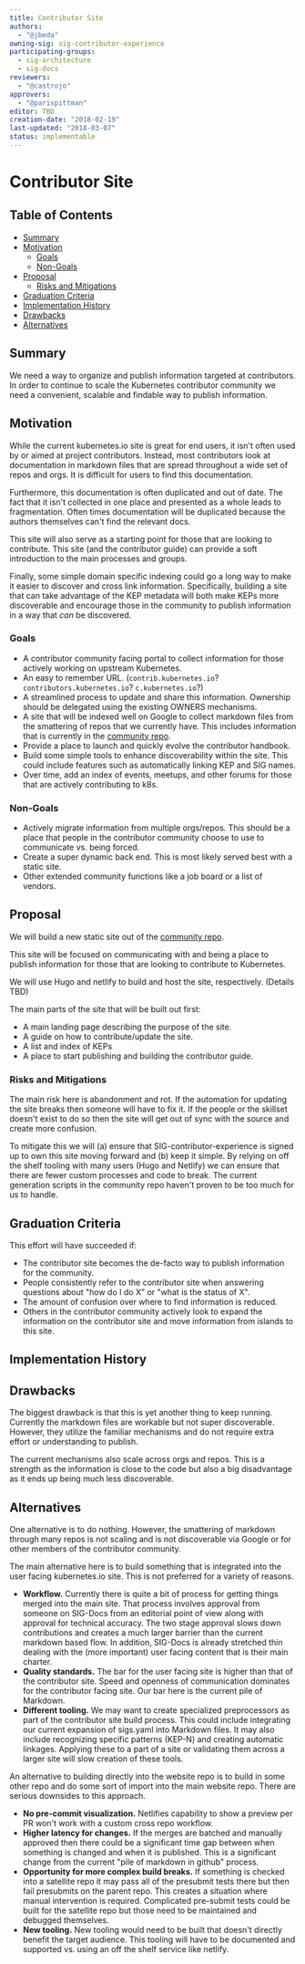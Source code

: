 ```yaml
---
title: Contributor Site
authors:
  - "@jbeda"
owning-sig: sig-contributor-experience
participating-groups:
  - sig-architecture
  - sig-docs
reviewers:
  - "@castrojo"
approvers:
  - "@parispittman"
editor: TBD
creation-date: "2018-02-19"
last-updated: "2018-03-07"
status: implementable
---
```


# Contributor Site

## Table of Contents

<!-- toc -->
- [Summary](#summary)
- [Motivation](#motivation)
  - [Goals](#goals)
  - [Non-Goals](#non-goals)
- [Proposal](#proposal)
  - [Risks and Mitigations](#risks-and-mitigations)
- [Graduation Criteria](#graduation-criteria)
- [Implementation History](#implementation-history)
- [Drawbacks](#drawbacks)
- [Alternatives](#alternatives)
<!-- /toc -->

## Summary

We need a way to organize and publish information targeted at contributors.
In order to continue to scale the Kubernetes contributor community we need a convenient, scalable and findable way to publish information.

## Motivation

While the current kubernetes.io site is great for end users, it isn't often used by or aimed at project contributors.
Instead, most contributors look at documentation in markdown files that are spread throughout a wide set of repos and orgs.
It is difficult for users to find this documentation.

Furthermore, this documentation is often duplicated and out of date.
The fact that it isn't collected in one place and presented as a whole leads to fragmentation.
Often times documentation will be duplicated because the authors themselves can't find the relevant docs.

This site will also serve as a starting point for those that are looking to contribute.
This site (and the contributor guide) can provide a soft introduction to the main processes and groups.


Finally, some simple domain specific indexing could go a long way to make it easier to discover and cross link information.
Specifically, building a site that can take advantage of the KEP metadata will both make KEPs more discoverable and encourage those in the community to publish information in a way that *can* be discovered.

### Goals

* A contributor community facing portal to collect information for those actively working on upstream Kubernetes.
* An easy to remember URL. (`contrib.kubernetes.io`? `contributors.kubernetes.io`? `c.kubernetes.io`?)
* A streamlined process to update and share this information.
  Ownership should be delegated using the existing OWNERS mechanisms.
* A site that will be indexed well on Google to collect markdown files from the smattering of repos that we currently have.
  This includes information that is currently in the [community repo](https://github.com/kubernetes/community).
* Provide a place to launch and quickly evolve the contributor handbook.
* Build some simple tools to enhance discoverability within the site.
  This could include features such as automatically linking KEP and SIG names.
* Over time, add an index of events, meetups, and other forums for those that are actively contributing to k8s.

### Non-Goals

* Actively migrate information from multiple orgs/repos.
  This should be a place that people in the contributor community choose to use to communicate vs. being forced.
* Create a super dynamic back end.  This is most likely served best with a static site.
* Other extended community functions like a job board or a list of vendors.

## Proposal

We will build a new static site out of the [community repo](https://github.com/kubernetes/community).

This site will be focused on communicating with and being a place to publish information for those that are looking to contribute to Kubernetes.

We will use Hugo and netlify to build and host the site, respectively. (Details TBD)

The main parts of the site that will be built out first:
* A main landing page describing the purpose of the site.
* A guide on how to contribute/update the site.
* A list and index of KEPs
* A place to start publishing and building the contributor guide.

### Risks and Mitigations

The main risk here is abandonment and rot.
If the automation for updating the site breaks then someone will have to fix it.
If the people or the skillset doesn't exist to do so then the site will get out of sync with the source and create more confusion.

To mitigate this we will (a) ensure that SIG-contributor-experience is signed up to own this site moving forward and (b) keep it simple.
By relying on off the shelf tooling with many users (Hugo and Netlify) we can ensure that there are fewer custom processes and code to break.
The current generation scripts in the community repo haven't proven to be too much for us to handle.

## Graduation Criteria

This effort will have succeeded if:

* The contributor site becomes the de-facto way to publish information for the community.
* People consistently refer to the contributor site when answering questions about "how do I do X" or "what is the status of X".
* The amount of confusion over where to find information is reduced.
* Others in the contributor community actively look to expand the information on the contributor site and move information from islands to this site.

## Implementation History

## Drawbacks

The biggest drawback is that this is yet another thing to keep running.
Currently the markdown files are workable but not super discoverable.
However, they utilize the familiar mechanisms and do not require extra effort or understanding to publish.

The current mechanisms also scale across orgs and repos.
This is a strength as the information is close to the code but also a big disadvantage as it ends up being much less discoverable.

## Alternatives

One alternative is to do nothing.
However, the smattering of markdown through many repos is not scaling and is not discoverable via Google or for other members of the contributor community.

The main alternative here is to build something that is integrated into the user facing kubernetes.io site.
This is not preferred for a variety of reasons.

* **Workflow.** Currently there is quite a bit of process for getting things merged into the main site.
  That process involves approval from someone on SIG-Docs from an editorial point of view along with approval for technical accuracy.
  The two stage approval slows down contributions and creates a much larger barrier than the current markdown based flow.
  In addition, SIG-Docs is already stretched thin dealing with the (more important) user facing content that is their main charter.
* **Quality standards.** The bar for the user facing site is higher than that of the contributor site.
  Speed and openness of communication dominates for the contributor facing site.
  Our bar here is the current pile of Markdown.
* **Different tooling.** We may want to create specialized preprocessors as part of the contributor site build process.
  This could include integrating our current expansion of sigs.yaml into Markdown files.
  It may also include recognizing specific patterns (KEP-N) and creating automatic linkages.
  Applying these to a part of a site or validating them across a larger site will slow creation of these tools.

An alternative to building directly into the website repo is to build in some other repo and do some sort of import into the main website repo.
There are serious downsides to this approach.

* **No pre-commit visualization.** Netlifies capability to show a preview per PR won't work with a custom cross repo workflow.
* **Higher latency for changes.** If the merges are batched and manually approved then there could be a significant time gap between when something is changed and when it is published.
  This is a significant change from the current "pile of markdown in github" process.
* **Opportunity for more complex build breaks.** If something is checked into a satellite repo it may pass all of the presubmit tests there but then fail presubmits on the parent repo.
  This creates a situation where manual intervention is required.
  Complicated pre-submit tests could be built for the satellite repo but those need to be maintained and debugged themselves.
* **New tooling.** New tooling would need to be built that doesn't directly benefit the target audience.
  This tooling will have to be documented and supported vs. using an off the shelf service like netlify.

